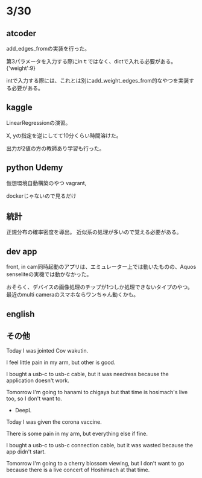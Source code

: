 # 3/30

## atcoder
add_edges_fromの実装を行った。

第3パラメータを入力する際にinｔではなく、dictで入れる必要がある。
{'weight':9}

intで入力する際には、これとは別にadd_weight_edges_from的なやつを実装する必要がある。

## kaggle
LinearRegressionの演習。

X, yの指定を逆にしてて10分くらい時間溶けた。

出力が2値の方の教師あり学習も行った。

## python Udemy
仮想環境自動構築のやつ
vagrant, 

dockerじゃないので見るだけ

## 統計
正規分布の確率密度を導出。
近似系の処理が多いので覚える必要がある。

## dev app
front, in cam同時起動のアプリは、エミュレーター上では動いたものの、Aquos senseliteの実機では動かなかった。

おそらく、デバイスの画像処理のチップが1つしか処理できないタイプのやつ。最近のmulti cameraのスマホならワンちゃん動くかも。

## english

## その他
Today I was jointed Cov wakutin.

I feel little pain in my arm, but other is good.

I bought a usb-c to usb-c cable, but it was needress because the application doesn't work.

Tomorrow I'm going to hanami to chigaya but that time is hosimach's live too, so I don't want to.

- DeepL

Today I was given the corona vaccine.

There is some pain in my arm, but everything else if fine.

I bought a usb-c to usb-c connection cable, but it was wasted because the app didn't start.

Tomorrow I'm going to a cherry blossom viewing, but I don't want to go because there is a live concert of Hoshimach at that time.


